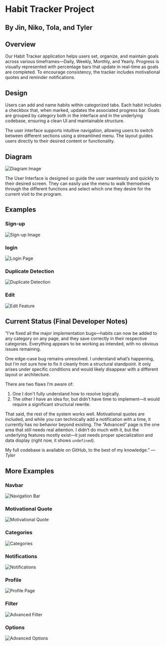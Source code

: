 # Habit Tracker Project

## By Jin, Niko, Tola, and Tyler

## Overview

Our Habit Tracker application helps users set, organize, and maintain goals across various timeframes—Daily, Weekly, Monthly, and Yearly. Progress is visually represented with percentage bars that update in real-time as goals are completed. To encourage consistency, the tracker includes motivational quotes and reminder notifications.

## Design

Users can add and name habits within categorized tabs. Each habit includes a checkbox that, when marked, updates the associated progress bar. Goals are grouped by category both in the interface and in the underlying codebase, ensuring a clean UI and maintainable structure.

The user interface supports intuitive navigation, allowing users to switch between different sections using a streamlined menu. The layout guides users directly to their desired content or functionality.

## Diagram

![Diagram Image](/img-RDME/Diagram.png)

The User Interface is designed so guide the user seamlessly and quickly to their desired screen. They can easily use the menu to walk themselves through the different functions and select which one they desire for the current visit to the program.

## Examples

### Sign-up

![Sign-up Image](/img-RDME/Sign-up.png)

### login

![Login Page](/img-RDME/login.png)

### Duplicate Detection

![Duplicate Detection](/img-RDME/Dupe-detect.png)

### Edit

![Edit Feature](/img-RDME/Edit.png)

## Current Status (Final Developer Notes)

“I’ve fixed all the major implementation bugs—habits can now be added to any category on any page, and they save correctly in their respective categories. Everything appears to be working as intended, with no obvious issues remaining.

One edge-case bug remains unresolved. I understand what’s happening, but I’m not sure how to fix it cleanly from a structural standpoint. It only arises under specific conditions and would likely disappear with a different layout or architecture.

There are two flaws I’m aware of:

1. One I don't fully understand how to resolve logically.
2. The other I have an idea for, but didn’t have time to implement—it would require a significant structural rewrite.

That said, the rest of the system works well. Motivational quotes are included, and while you can technically add a notification with a time, it currently has no behavior beyond existing.
The “Advanced” page is the one area that still needs real attention. I didn’t do much with it, but the underlying features mostly exist—it just needs proper specialization and data display (right now, it shows `undefined`).

My full codebase is available on GitHub, to the best of my knowledge.”
— *Tyler*

## More Examples

### Navbar

![Navigation Bar](/img-RDME/navigation-bar.png)

### Motivational Quote

![Motivational Quote](/img-RDME/Motiv-quote.png)

### Categories

![Categories](/img-RDME/categotes.png)

### Notifications

![Notifications](/img-RDME/notifications.png)

### Profile

![Profile Page](/img-RDME/profile.png)

### Filter

![Advanced Filter](/img-RDME/Advancde-filter.png)

### Options

![Advanced Options](/img-RDME/Advancde-options.png)

